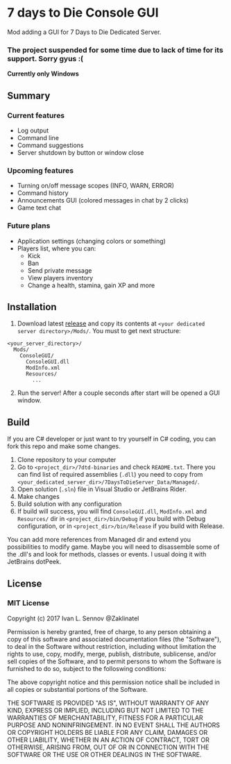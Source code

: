 # 7 days to Die Console GUI

Mod adding a GUI for 7 Days to Die Dedicated Server.

### The project suspended for some time due to lack of time for its support. Sorry gyus :(

**Currently only Windows**

## Summary

### Current features
* Log output
* Command line
* Command suggestions
* Server shutdown by button or window close

### Upcoming features
* Turning on/off message scopes (INFO, WARN, ERROR)
* Command history
* Announcements GUI (colored messages in chat by 2 clicks)
* Game text chat

### Future plans
* Application settings (changing colors or something)
* Players list, where you can:
  * Kick
  * Ban
  * Send private message
  * View players inventory
  * Change a health, stamina, gain XP and more
  
## Installation

1. Download latest [release](https://github.com/Zaklinatel/7dtd-ConsoleGUI/releases/) and copy its contents at ```<your dedicated server directory>/Mods/```. You must to get next structure:
```
<your_server_directory>/
  Mods/
    ConsoleGUI/
      ConsoleGUI.dll
      ModInfo.xml
      Resources/
        ...  
```

2. Run the server! After a couple seconds after start will be opened a GUI window.

## Build

If you are C# developer or just want to try yourself in C# coding, you can fork this repo and make some changes.

1. Clone repository to your computer
2. Go to `<project_dir>/7dtd-binaries` and check `README.txt`. There you can find list of required assemblies (```.dll```) you need to copy from ```<your_dedicated_server_dir>/7DaysToDieServer_Data/Managed/```.
3. Open solution (`.sln`) file in Visual Studio or JetBrains Rider.
4. Make changes
5. Build solution with any configuration
6. If build will success, you will find `ConsoleGUI.dll`, `ModInfo.xml` and `Resources/` dir in `<project_dir>/bin/Debug` if you build with Debug configuration, or in `<project_dir>/bin/Release` if you build with Release.

You can add more references from Managed dir and extend you possibilities to modify game. Maybe you will need to disassemble some of the .dll's and look for methods, classes or events. I usual doing it with JetBrains dotPeek.
 
## License
 
### MIT License

Copyright (c) 2017 Ivan L. Sennov @Zaklinatel

Permission is hereby granted, free of charge, to any person obtaining a copy
of this software and associated documentation files (the "Software"), to deal
in the Software without restriction, including without limitation the rights
to use, copy, modify, merge, publish, distribute, sublicense, and/or sell
copies of the Software, and to permit persons to whom the Software is
furnished to do so, subject to the folloswing conditions:

The above copyright notice and this permission notice shall be included in all
copies or substantial portions of the Software.

THE SOFTWARE IS PROVIDED "AS IS", WITHOUT WARRANTY OF ANY KIND, EXPRESS OR
IMPLIED, INCLUDING BUT NOT LIMITED TO THE WARRANTIES OF MERCHANTABILITY,
FITNESS FOR A PARTICULAR PURPOSE AND NONINFRINGEMENT. IN NO EVENT SHALL THE
AUTHORS OR COPYRIGHT HOLDERS BE LIABLE FOR ANY CLAIM, DAMAGES OR OTHER
LIABILITY, WHETHER IN AN ACTION OF CONTRACT, TORT OR OTHERWISE, ARISING FROM,
OUT OF OR IN CONNECTION WITH THE SOFTWARE OR THE USE OR OTHER DEALINGS IN THE
SOFTWARE.
